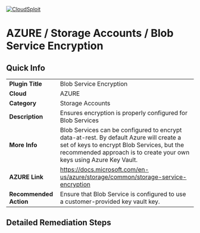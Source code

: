[![CloudSploit](https://cloudsploit.com/img/logo-new-big-text-100.png "CloudSploit")](https://cloudsploit.com)

# AZURE / Storage Accounts / Blob Service Encryption

## Quick Info

| | |
|-|-|
| **Plugin Title** | Blob Service Encryption |
| **Cloud** | AZURE |
| **Category** | Storage Accounts |
| **Description** | Ensures encryption is properly configured for Blob Services |
| **More Info** | Blob Services can be configured to encrypt data-at-rest. By default Azure will create a set of keys to encrypt Blob Services, but the recommended approach is to create your own keys using Azure Key Vault. |
| **AZURE Link** | https://docs.microsoft.com/en-us/azure/storage/common/storage-service-encryption |
| **Recommended Action** | Ensure that Blob Service is configured to use a customer-provided key vault key. |

## Detailed Remediation Steps


